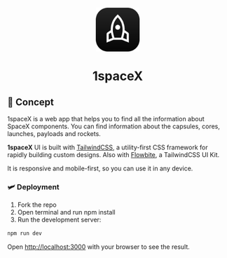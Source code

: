 <p align="center">
  <img
    src="public/icon-256x256.png"
    align="center"
    width="100"
    alt="1spaceX"
    title="1spaceX"
  />
  <h1 align="center">1spaceX</h1>
</p>


## 🤖 Concept

1spaceX is a web app that helps you to find all the information about SpaceX components. You can find information about the capsules, cores, launches, payloads and rockets.

**1spaceX** UI is built with [TailwindCSS](https://tailwindcss.com/), a utility-first CSS framework for rapidly building custom designs. Also with [Flowbite](https://flowbite.com/), a TailwindCSS UI Kit.

It is responsive and mobile-first, so you can use it in any device.

### 🛩 Deployment

1. Fork the repo
2. Open terminal and run npm install
3. Run the development server:
```bash
npm run dev
```

Open [http://localhost:3000](http://localhost:3000) with your browser to see the result.



